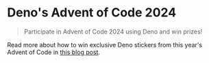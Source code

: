 # Deno's Advent of Code 2024

> Participate in Advent of Code 2024 using Deno and win prizes!

Read more about how to win exclusive Deno stickers from this year's Advent of
Code in [this blog post](https://deno.com/blog/advent-of-code-2024).
